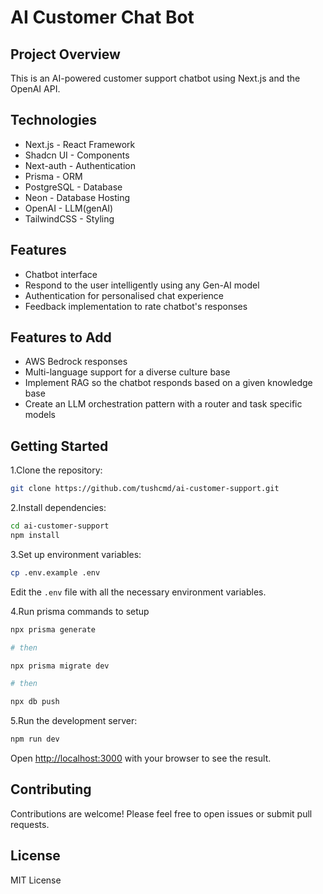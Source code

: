 # AI Customer Chat Bot

## Project Overview

This is an AI-powered customer support chatbot using Next.js and the OpenAI API.

## Technologies

- Next.js - React Framework
- Shadcn UI - Components
- Next-auth - Authentication
- Prisma - ORM
- PostgreSQL - Database
- Neon - Database Hosting
- OpenAI - LLM(genAI)
- TailwindCSS - Styling

<!-- ## Screenshots

![Main Page](public/_screenshots/pantry_mainpage.png)

![Add Item Dialog](public/_screenshots/pantry_add_item.png)

![Expiring](public/_screenshots/pantry_expiring.png)

![Edit Item Dialog](public/_screenshots/pantry_edit_item.png) -->

## Features

- Chatbot interface
- Respond to the user intelligently using any Gen-AI model
- Authentication for personalised chat experience
- Feedback implementation to rate chatbot's responses

## Features to Add

- AWS Bedrock responses
- Multi-language support for a diverse culture base
- Implement RAG so the chatbot responds based on a given knowledge base
- Create an LLM orchestration pattern with a router and task specific models

## Getting Started

1.Clone the repository:

```bash
git clone https://github.com/tushcmd/ai-customer-support.git
```

2.Install dependencies:

```bash
cd ai-customer-support
npm install
```

3.Set up environment variables:

```bash
cp .env.example .env
```

Edit the `.env` file with all the necessary environment variables.

4.Run prisma commands to setup

```bash
npx prisma generate

# then

npx prisma migrate dev

# then

npx db push
```

5.Run the development server:

```bash
npm run dev
```

Open [http://localhost:3000](http://localhost:3000) with your browser to see the result.

## Contributing

Contributions are welcome! Please feel free to open issues or submit pull requests.

## License

MIT License
